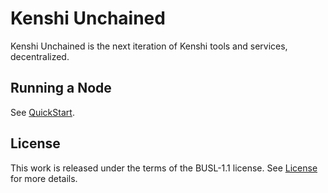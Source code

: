 # Kenshi Unchained

Kenshi Unchained is the next iteration of Kenshi tools and services, decentralized.

## Running a Node

See [QuickStart](./quickstart.md).

## License

This work is released under the terms of the BUSL-1.1 license.
See [License](./LICENSE) for more details.
